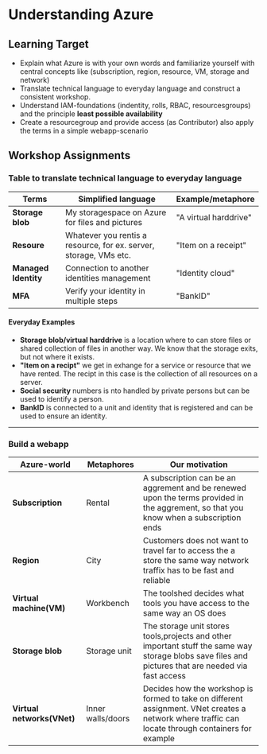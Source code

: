 # Understanding Azure

## Learning Target 

* Explain what Azure is with your own words and familiarize yourself with central concepts like (subscription, region, resource, VM, storage and network)
* Translate technical language to everyday language and construct a consistent workshop.
* Understand IAM-foundations (indentity, rolls, RBAC, resourcesgroups) and the principle **least possible availability**
* Create a resourcegroup and provide access (as Contributor) also apply the terms in a simple webapp-scenario

## Workshop Assignments

### Table to translate technical language to everyday language

|**Terms**|**Simplified language**|**Example/metaphore**|
|-----------|--------|--------------|
|**Storage blob**| My storagespace on Azure for files and pictures | "A virtual harddrive" |
|**Resoure**| Whatever you rentis a resource, for ex. server, storage, VMs etc. | "Item on a receipt" |
|**Managed Identity**| Connection to another identities management | "Identity cloud" |
|**MFA**| Verify your identity in multiple steps | "BankID" | 

#### Everyday Examples

* **Storage blob/virtual harddrive** is a location where to can store files or shared collection of files in another way. We know that the storage exits, but not where it exists.
* **"Item on a recipt"** we get in exhange for a service or resource that we have rented. The recipt in this case is the collection of all resources on a server.
* **Social security** numbers is nto handled by private persons but can be used to identify a person.
* **BankID** is connected to a unit and identity that is registered and can be used to ensure an identity.

_____

### Build a webapp

|**Azure-world**|**Metaphores**|**Our motivation**|
|-----------|--------|--------------|
|**Subscription**|Rental|A subscription can be an aggrement and be renewed upon the terms provided in the aggrement, so that you know when a subscription ends|
|**Region**|City|Customers does not want to travel far to access the a store the same way network traffix has to be fast and reliable|
|**Virtual machine(VM)**|Workbench|The toolshed decides what tools you have access to the same way an OS does|
|**Storage blob**|Storage unit|The storage unit stores tools,projects and other important stuff the same way storage blobs save files and pictures that are needed via fast access|
|**Virtual networks(VNet)**|Inner walls/doors|Decides how the workshop is formed to take on different assignment. VNet creates a network where traffic can locate through containers for example|
